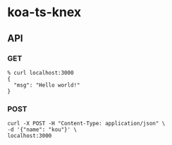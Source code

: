 # koa-ts-knex
## API
### GET
```shell
% curl localhost:3000
{
  "msg": "Hello world!"
}       
```

### POST
```shell
curl -X POST -H "Content-Type: application/json" \
-d '{"name": "kou"}' \
localhost:3000
```
